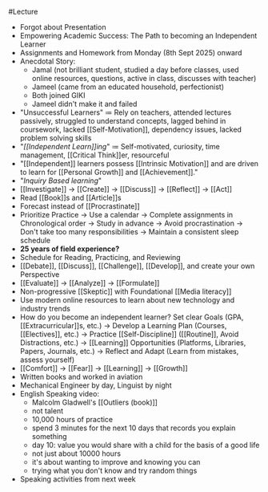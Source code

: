 #Lecture
- Forgot about Presentation 
- Empowering Academic Success: The Path to becoming an Independent Learner 
- Assignments and Homework from Monday (8th Sept 2025) onward
- Anecdotal Story:
	- Jamal (not brilliant student, studied a day before classes, used online resources, questions, active in class, discusses with teacher)  
	- Jameel (came from an educated household, perfectionist)
	- Both joined GIKI
	- Jameel didn't make it and failed
- "Unsuccessful Learners" $\coloneqq$ Rely on teachers, attended lectures passively, struggled to understand concepts, lagged behind in coursework, lacked [[Self-Motivation]], dependency issues, lacked problem solving skills
- "*[[Independent Learn]]ing*" $\coloneqq$ Self-motivated, curiosity, time management, [[Critical Think]]er, resourceful
- "[[Independent]] learners possess [[Intrinsic Motivation]] and are driven to learn for [[Personal Growth]] and [[Achievement]]."
- "*Inquiry Based learning*"
- [[Investigate]] $\to$ [[Create]] $\to$  [[Discuss]] $\to$ [[Reflect]] $\to$ [[Act]]
- Read [[Book]]s and [[Article]]s
- Forecast instead of [[Procrastinate]]
- Prioritize Practice $\to$ Use a calendar $\to$ Complete assignments in Chronological order $\to$ Study in advance $\to$ Avoid procrastination $\to$ Don't take too many responsibilities $\to$ Maintain a consistent sleep schedule
- **25 years of field experience?**
- Schedule for Reading, Practicing, and Reviewing
- [[Debate]], [[Discuss]], [[Challenge]], [[Develop]], and create your own Perspective
- [[Evaluate]] $\to$ [[Analyze]] $\to$ [[Formulate]]
- Non-progressive [[Skeptic]] with Foundational [[Media literacy]]
- Use modern online resources to learn about new technology and industry trends
- How do you become an independent learner?
   Set clear Goals (GPA, [[Extracurricular]]s, etc.) 
  $\to$ Develop a Learning Plan (Courses, [[Electives]], etc.) 
  $\to$ Practice [[Self-Discipline]] ([[Routine]], Avoid Distractions, etc.)
  $\to$ [[Learning]] Opportunities (Platforms, Libraries, Papers, Journals, etc.)
  $\to$  Reflect and Adapt (Learn from mistakes, assess yourself)
- [[Comfort]] $\to$ [[Fear]] $\to$ [[Learning]] $\to$ [[Growth]]
- Written books and worked in aviation
- Mechanical Engineer by day, Linguist by night
- English Speaking video:
	- Malcolm Gladwell's [[Outliers (book)]]
	- not talent
	- 10,000 hours of practice
	- spend 3 minutes for the next 10 days that records you explain something
	- day 10: value you would share with a child for the basis of a good life
	- not just about 10000 hours 
	- it's about wanting to improve and knowing you can
	- trying what you don't know and try random things
- Speaking activities from next week